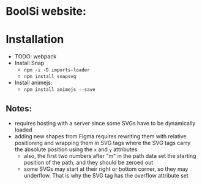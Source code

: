 # BoolSi website: 

# Installation
- TODO: webpack
- Install Snap
  - `npm -i -D imports-loader`
  - `npm install snapsvg`
- Install animejs:
  - `npm install animejs --save`

## Notes: 
- requires hosting with a server since some SVGs have to be dynamically loaded
- adding new shapes from Figma requires rewriting them with relative positioning and wrapping them in SVG tags where the SVG tags carry the absolute position using the `x` and `y` attributes
    - also, the first two numbers after "m" in the path data set the starting position of the path, and they should be zeroed out
    - some SVGs may start at their right or bottom corner, so they may underflow. That is why the SVG tag has the overflow attribute set
        

